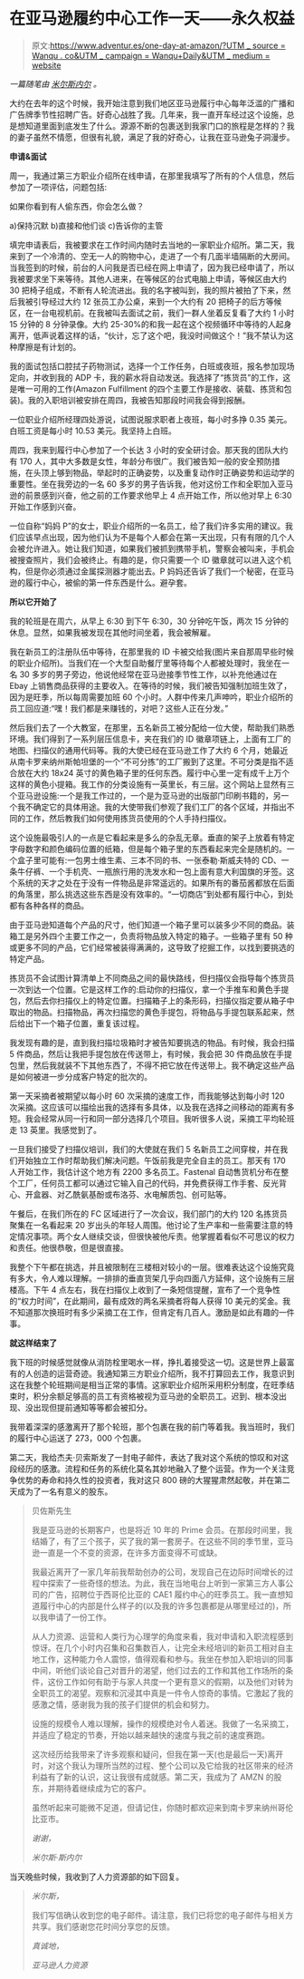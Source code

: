 # 在亚马逊履约中心工作一天——永久权益

> 原文:[https://www.adventur.es/one-day-at-amazon/?UTM _ source = Wanqu . co&UTM _ campaign = Wanqu+Daily&UTM _ medium = website](https://www.adventur.es/one-day-at-amazon/?utm_source=wanqu.co&utm_campaign=Wanqu+Daily&utm_medium=website)

*一篇随笔由* [*米尔斯内尔*](https://www.permanentequity.com/mills-snell) *。*

大约在去年的这个时候，我开始注意到我们地区亚马逊履行中心每年泛滥的广播和广告牌季节性招聘广告。好奇心战胜了我。几年来，我一直开车经过这个设施，总是想知道里面到底发生了什么。源源不断的包裹送到我家门口的旅程是怎样的？我的妻子虽然不情愿，但很有礼貌，满足了我的好奇心，让我在亚马逊兔子洞漫步。

**申请&面试**

周一，我通过第三方职业介绍所在线申请，在那里我填写了所有的个人信息，然后参加了一项评估，问题包括:

如果你看到有人偷东西，你会怎么做？

a)保持沉默
b)直接和他们谈
c)告诉你的主管

填完申请表后，我被要求在工作时间内随时去当地的一家职业介绍所。第二天，我来到了一个冷清的、空无一人的购物中心，走进了一个有几面半墙隔断的大房间。当我签到的时候，前台的人问我是否已经在网上申请了，因为我已经申请了，所以我被要求坐下来等待。其他人进来，在等候区的台式电脑上申请，等候区由大约 30 把椅子组成，不断有人轮流进出。我的名字被叫到，我的照片被拍了下来，然后我被引导经过大约 12 张员工办公桌，来到一个大约有 20 把椅子的后方等候区，在一台电视机前。在我被叫去面试之前，我们一群人坐着反复看了大约 1 小时 15 分钟的 8 分钟录像。大约 25-30%的和我一起在这个视频循环中等待的人起身离开，低声说着这样的话，“伙计，忘了这个吧，我没时间做这个！”我不禁认为这种摩擦是有计划的。

我的面试包括口腔拭子药物测试，选择一个工作任务，白班或夜班，报名参加现场定向，并收到我的 ADP 卡，我的薪水将自动发送。我选择了“拣货员”的工作，这是唯一可用的工作(Amazon Fulfillment 的四个主要工作是接收、装载、拣货和包装)。我的入职培训被安排在周四，我被告知那段时间我会得到报酬。

一位职业介绍所经理四处游说，试图说服求职者上夜班，每小时多挣 0.35 美元。白班工资是每小时 10.53 美元。我坚持上白班。

周四，我来到履行中心参加了一个长达 3 小时的安全研讨会。那天我的团队大约有 170 人，其中大多数是女性，年龄分布很广。我们被告知一般的安全预防措施，在头顶上够到物品，举起时的正确姿势，以及重复动作时正确姿势和运动学的重要性。坐在我旁边的一名 60 多岁的男子告诉我，他对这份工作和全职加入亚马逊的前景感到兴奋，他之前的工作要求他早上 4 点开始工作，所以他对早上 6:30 开始工作感到兴奋。

一位自称“妈妈 P”的女士，职业介绍所的一名员工，给了我们许多实用的建议。我们应该早点出现，因为他们认为不是每个人都会在第一天出现，只有有限的几个人会被允许进入。她让我们知道，如果我们被抓到携带手机，警察会被叫来，手机会被搜查照片，我们会被终止。有趣的是，你只需要一个 ID 徽章就可以进入这个机构，但是你必须通过金属探测器才能出去。P 妈妈还告诉了我们一个秘密，在亚马逊的履行中心，被偷的第一件东西是什么。避孕套。

**所以它开始了**

我的轮班是在周六，从早上 6:30 到下午 6:30，30 分钟吃午饭，两次 15 分钟的休息。显然，如果我被发现在其他时间坐着，我会被解雇。

我在新员工的注册队伍中等待，在那里我的 ID 卡被交给我(图片来自那周早些时候的职业介绍所)。当我们在一个大型自助餐厅里等待每个人都被处理时，我坐在一名 30 多岁的男子旁边，他说他经常在亚马逊接季节性工作，以补充他通过在 Ebay 上销售商品获得的主要收入。在等待的时候，我们被告知强制加班生效了，因为是旺季，所以每周需要加班 60 个小时。人群中传来几声呻吟，职业介绍所的员工回应道:“嘿！我们都是来赚钱的，对吧？这些人正在分发。”

然后我们去了一个大教室，在那里，五名新员工被分配给一位大使，帮助我们熟悉环境。我们得到了一系列层压信息卡，夹在我们的 ID 徽章项链上，上面有工厂的地图、扫描仪的通用代码等。我的大使已经在亚马逊工作了大约 6 个月，她最近从南卡罗来纳州斯帕坦堡的一个“不可分拣”的工厂搬到了这里。不可分类是指不适合放在大约 18x24 英寸的黄色箱子里的任何东西。履行中心里一定有成千上万个这样的黄色小提箱。我工作的分类设施有一英里长，有三层。这个网站上显然有三个亚马逊设施:一个是我工作过的，一个是为亚马逊的出版部门印刷书籍的，另一个我不确定它的具体用途。我的大使带我们参观了我们工厂的各个区域，并指出不同的工作，然后教我们如何使用拣货员使用的个人手持扫描仪。

这个设施最吸引人的一点是它看起来是多么的杂乱无章。垂直的架子上放着有特定字母数字和颜色编码位置的纸箱，但是每个箱子里的东西看起来完全是随机的。一个盒子里可能有:一包男士维生素、三本不同的书、一张泰勒·斯威夫特的 CD、一条牛仔裤、一个手机壳、一瓶旅行用的洗发水和一包上面有意大利国旗的牙签。这个系统的天才之处在于没有一件物品是非常遥远的。如果所有的番茄酱都放在后面的角落里，那么挑选这些东西是没有效率的。“一切商店”到处都有履行中心，到处都有各种各样的商品。

由于亚马逊知道每个产品的尺寸，他们知道一个箱子里可以装多少不同的商品。装箱工是另外四个主要工作之一，负责将物品放入特定的箱子。一些箱子里有 50 种或更多不同的产品，它们经常被装得满满的，这导致了挖掘工作，以找到要挑选的特定产品。

拣货员不会试图计算清单上不同商品之间的最快路线，但扫描仪会指导每个拣货员一次到达一个位置。它是这样工作的:启动你的扫描仪，拿一个手推车和黄色手提包，然后去你扫描仪上的特定位置。扫描箱子上的条形码，扫描仪指定要从箱子中取出的物品。扫描物品，再次扫描您的黄色手提包，将物品与手提包联系起来，然后给出下一个箱子位置，重复该过程。

我发现有趣的是，直到我扫描垃圾箱时才被告知要挑选的物品。有时候，我会扫描 5 件商品，然后让我把手提包放在传送带上，有时候，我会把 30 件商品放在手提包里，然后我就装不下其他东西了，不得不把它放在传送带上。我不确定这些产品是如何被进一步分成客户特定的批次的。

第一天采摘者被期望以每小时 60 次采摘的速度工作，而我能够达到每小时 120 次采摘。这应该可以描绘出我的选择有多具体，以及我在选择之间移动的距离有多短。我会经常从同一行和同一部分选择几个项目。我听很多人说，采摘工平均轮班走 13 英里。我感觉到了。

一旦我们接受了扫描仪培训，我们的大使就在我们 5 名新员工之间穿梭，并在我们开始独立工作时帮助我们解决问题。午饭前我是完全自主的员工。那天有 170 人开始工作，我估计这个地方有 2200 多名员工。Fastenal 自动售货机分布在整个工厂，任何员工都可以通过它输入自己的代码，并免费获得工作手套、反光背心、开盒器、对乙酰氨基酚或布洛芬、水电解质包、创可贴等。

午餐后，在我们所在的 FC 区域进行了一次会议，我们部门的大约 120 名拣货员聚集在一名看起来 20 岁出头的年轻人周围。他讨论了生产率和一些需要注意的特定情况事项。两个女人继续交谈，但很快被他斥责。他掌握着看似不可思议的权力和责任。他很恭敬，但是很直接。

我整个下午都在挑选，并且被限制在三楼相对较小的一层。很难表达这个设施究竟有多大，令人难以理解。一排排的垂直货架几乎向四面八方延伸，这个设施有三层楼高。下午 4 点左右，我在扫描仪上收到了一条短信提醒，宣布了一个竞争性的“权力时间”，在此期间，最有成效的两名采摘者将每人获得 10 美元的奖金。我不知道那次换班时有多少采摘工在工作，但肯定有几百人。激励是如此有趣的一件事。

**就这样结束了**

我下班的时候感觉就像从消防栓里喝水一样，挣扎着接受这一切。这是世界上最富有的人创造的运营奇迹。我通知第三方职业介绍所，我不打算回去工作，我意识到这在我整个轮班期间是相当正常的事情。这家职业介绍所采用积分制度，在旺季结束时，积分余额足够高的员工有资格被视为亚马逊的全职员工。迟到、根本没出现、没出现但提前通知等等都会被扣分。

我带着深深的感激离开了那个轮班，那个包裹在我的前门等着我。我当班时，我们的履行中心运送了 273，000 个包裹。

第二天，我给杰夫·贝索斯发了一封电子邮件，表达了我对这个系统的惊叹和对这段经历的感激。流程和任务的系统化莫名其妙地融入了整个运营。作为一个关注竞争优势的寿命和持久性的投资者，我对这只 800 磅的大猩猩肃然起敬，并在第二天成为了一名有意义的股东。

> 贝佐斯先生
> 
> 我是亚马逊的长期客户，也是将近 10 年的 Prime 会员。在那段时间里，我结婚了，有了三个孩子，买了我的第一套房子。在这些不同的季节里，亚马逊一直是一个不变的资源，在许多方面变得不可或缺。
> 
> 我最近离开了一家几年前我帮助创办的公司，发现自己在边际时间增长的过程中探索了一些奇怪的想法。为此，我在当地电台上听到一家第三方人事公司的广告，招聘位于西哥伦比亚的 CAE1 履约中心的旺季员工。我一直想知道履行中心的内部是什么样子的(以及我的许多包裹都是从哪里经过的)，所以我申请了一份工作。
> 
> 从人力资源、运营和人类行为心理学的角度来看，我对申请和入职流程感到惊讶。在几个小时内召集和召集数百人，让完全未经培训的新员工相对自主地工作，这种能力令人震惊，值得观看和参与。我坐在参加入职培训的同事中间，听他们谈论自己对晋升的渴望，他们过去的工作和其他工作场所的条件，这份工作如何有助于与家人共度一个更有意义的假期，以及他们对转为全职员工的渴望。观察和沉浸其中真是一件令人惊奇的事情。它激起了我的感激之情，感谢我为我的孩子们提供的机会和努力。
> 
> 设施的规模令人难以理解，操作的规模绝对令人着迷。我做了一名采摘工，并适应了稳定的节奏，开始以越来越快的速度与我之前的速度赛跑。
> 
> 这次经历给我带来了许多观察和疑问，但我在第一天(也是最后一天)离开时，对这个我认为理所当然的过程、整个公司以及它给我的社区带来的经济利益有了新的认识，这让我很有成就感。第二天，我成为了 AMZN 的股东，并期待着继续成为它的客户。
> 
> 虽然听起来可能微不足道，但请记住，你随时都欢迎来到南卡罗来纳州哥伦比亚市。
> 
> *谢谢，*
> 
> *米尔斯·斯内尔*

当天晚些时候，我收到了人力资源部的如下回复。

> *米尔斯，*
> 
> 我们写信确认收到您的电子邮件。请注意，我们已将您的电子邮件与相关方共享。我们感谢您花时间分享您的反馈。
> 
> *真诚地，*
> 
> *亚马逊人力资源*